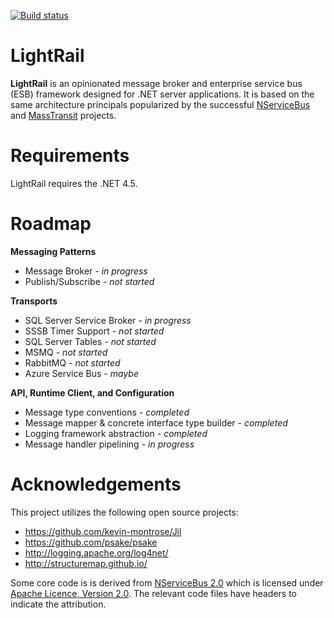 [![Build status](https://ci.appveyor.com/api/projects/status/1xfjys03ov02484q?svg=true)](https://ci.appveyor.com/project/JosephDaigle/lightrail)

# LightRail

**LightRail** is an opinionated message broker and enterprise service bus (ESB) framework
designed for .NET server applications. It is based on the same architecture principals
popularized by the successful [NServiceBus](https://github.com/Particular/NServiceBus) and
[MassTransit](http://masstransit-project.com/) projects.

# Requirements

LightRail requires the .NET 4.5.

# Roadmap

**Messaging Patterns**
* Message Broker *- in progress*
* Publish/Subscribe *- not started*

**Transports**
* SQL Server Service Broker *- in progress*
* SSSB Timer Support *- not started*
* SQL Server Tables *- not started*
* MSMQ *- not started*
* RabbitMQ *- not started*
* Azure Service Bus *- maybe*

**API, Runtime Client, and Configuration**
* Message type conventions *- completed*
* Message mapper & concrete interface type builder *- completed*
* Logging framework abstraction *- completed*
* Message handler pipelining *- in progress*

# Acknowledgements

This project utilizes the following open source projects:
* https://github.com/kevin-montrose/Jil
* https://github.com/psake/psake
* http://logging.apache.org/log4net/
* http://structuremap.github.io/

Some core code is is derived from [NServiceBus 2.0](https://github.com/Particular/NServiceBus/blob/2.0/)
which is licensed under [Apache Licence, Version 2.0](http://www.apache.org/licenses/LICENSE-2.0). The relevant code files have headers to indicate the attribution.